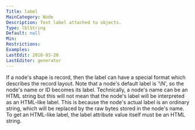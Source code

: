 ```yaml
---
Title: label
MainCategory: Node
Description: Text label attached to objects.
Type: lblString
Default: null
Min: 
Restrictions: 
Examples: 
LastEdit: 2018-03-28
LastEditor: generator
---
```


If a node's shape is record, then the label can have a special format which describes the record layout. Note that a node's default label is '\N', so the node's name or ID becomes its label. Technically, a node's name can be an HTML string but this will not mean that the node's label will be interpreted as an HTML-like label. This is because the node's actual label is an ordinary string, which will be replaced by the raw bytes stored in the node's name. To get an HTML-like label, the label attribute value itself must be an HTML string.
